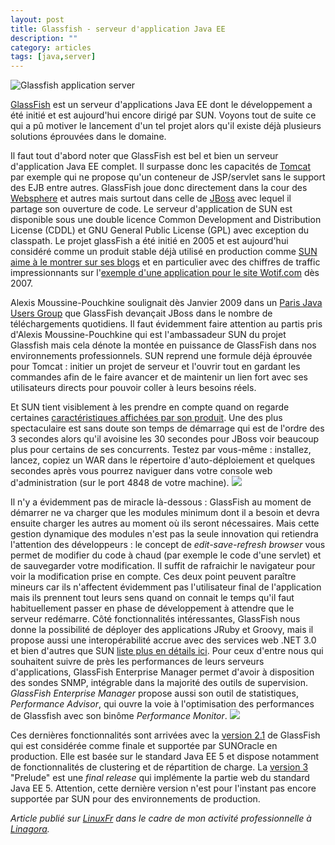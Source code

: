 ```yaml
---
layout: post
title: Glassfish - serveur d'application Java EE
description: ""
category: articles
tags: [java,server]
---
```


![Glassfish application server](http://www.08000linux.com/blogs/files/2009/10/logo-glassfish.png)

[GlassFish](https://glassfish.dev.java.net/) est un serveur d'applications Java EE dont le développement a été initié et est aujourd'hui encore dirigé par SUN. Voyons tout de suite ce qui a pû motiver le lancement d'un tel projet alors qu'il existe déjà plusieurs solutions éprouvées dans le domaine. [](http://www.08000linux.com/blogs/files/2009/10/logo-glassfish.png)

Il faut tout d'abord noter que GlassFish est bel et bien un serveur d'application Java EE complet. Il surpasse donc les capacités de [Tomcat](http://tomcat.apache.org/) par exemple qui ne propose qu'un conteneur de JSP/servlet sans le support des EJB entre autres. GlassFish joue donc directement dans la cour des [Websphere](http://www.ibm.com/software/fr/websphere/) et autres mais surtout dans celle de [JBoss](http://www.jboss.org/) avec lequel il partage son ouverture de code. Le serveur d'application de SUN est disponible sous une double licence Common Development and Distribution License (CDDL) et GNU General Public License (GPL) avec exception du classpath. Le projet glassFish a été initié en 2005 et est aujourd'hui considéré comme un produit stable déjà utilisé en production comme [SUN aime à le montrer sur ses blogs](http://blogs.sun.com/stories/) et en particulier avec des chiffres de traffic impressionnants sur l'[exemple d'une application pour le site Wotif.com](http://blogs.sun.com/stories/entry/wotif) dès 2007.

Alexis Moussine-Pouchkine soulignait dès Janvier 2009 dans un [Paris Java Users Group](http://www.touilleur-express.fr/2009/01/14/compte-rendu-de-la-soiree-du-paris-jug-sur-jee6-et-glassfish/) que GlassFish devançait JBoss dans le nombre de téléchargements quotidiens. Il faut évidemment faire attention au partis pris d'Alexis Moussine-Pouchkine qui est l'ambassadeur SUN du projet Glassfish mais cela dénote la montée en puissance de GlassFish dans nos environnements professionnels. SUN reprend une formule déjà éprouvée pour Tomcat : initier un projet de serveur et l'ouvrir tout en gardant les commandes afin de le faire avancer et de maintenir un lien fort avec ses utilisateurs directs pour pouvoir coller à leurs besoins réels.

Et SUN tient visiblement à les prendre en compte quand on regarde certaines [caractéristiques affichées par son produit](http://www.sun.com/software/products/appsrvr/features.xml). Une des plus spectaculaire est sans doute son temps de démarrage qui est de l'ordre des 3 secondes alors qu'il avoisine les 30 secondes pour JBoss voir beaucoup plus pour certains de ses concurrents. Testez par vous-même : installez, lancez, copiez un WAR dans le répertoire d'auto-déploiement et quelques secondes après vous pourrez naviguer dans votre console web d'administration (sur le port 4848 de votre machine). [![](http://www.08000linux.com/blogs/files/2009/10/glassfish-webapps.png)](http://www.08000linux.com/blogs/files/2009/10/glassfish-webapps.png)

Il n'y a évidemment pas de miracle là-dessous : GlassFish au moment de démarrer ne va charger que les modules minimum dont il a besoin et devra ensuite charger les autres au moment où ils seront nécessaires. Mais cette gestion dynamique des modules n'est pas la seule innovation qui retiendra l'attention des développeurs : le concept de *edit-save-refresh browser* vous permet de modifier du code à chaud (par exemple le code d'une servlet) et de sauvegarder votre modification. Il suffit de rafraichir le navigateur pour voir la modification prise en compte. Ces deux point peuvent paraître mineurs car ils n'affectent évidemment pas l'utilisateur final de l'application mais ils prennent tout leurs sens quand on connait le temps qu'il faut habituellement passer en phase de développement à attendre que le serveur redémarre. Côté fonctionnalités intéressantes, GlassFish nous donne la possibilité de déployer des applications JRuby et Groovy, mais il propose aussi une interopérabilité accrue avec des services web .NET 3.0 et bien d'autres que SUN [liste plus en détails ici](http://www.sun.com/software/products/appsrvr/features.xml). Pour ceux d'entre nous qui souhaitent suivre de près les performances de leurs serveurs d'applications, GlassFish Enterprise Manager permet d'avoir à disposition des sondes SNMP, intégrable dans la majorité des outils de supervision. *GlassFish Enterprise Manager* propose aussi son outil de statistiques, *Performance Advisor*, qui ouvre la voie à l'optimisation des performances de Glassfish avec son binôme *Performance Monitor*. [![](http://www.08000linux.com/blogs/files/2009/10/glassfish_admin_console_perf11.png)](http://www.08000linux.com/blogs/files/2009/10/glassfish_admin_console_perf11.png)

Ces dernières fonctionnalités sont arrivées avec la [version 2.1](https://glassfish.dev.java.net/public/downloadsindex.html#top) de GlassFish qui est considérée comme finale et supportée par SUNOracle en production. Elle est basée sur le standard Java EE 5 et dispose notamment de fonctionnalités de clustering et de répartition de charge. La [version 3](https://glassfish.dev.java.net/public/downloadsindex.html#top) "Prelude" est une *final release* qui implémente la partie web du standard Java EE 5. Attention, cette dernière version n'est pour l'instant pas encore supportée par SUN pour des environnements de production.

*Article publié sur [LinuxFr](http://linuxfr.org/~galaux/) dans le cadre de mon activité professionnelle à [Linagora](http://linagora.com/).*

